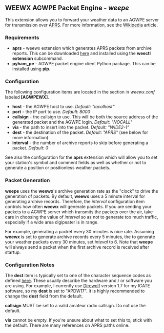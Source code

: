 ## WEEWX AGWPE Packet Engine - *weepe*

This extension allows you to forward your weather data to an AGWPE server for transmission over [APRS](http://www.aprs.org/).  For more information, see the [Wikipedia](https://en.wikipedia.org/wiki/Automatic_Packet_Reporting_System) article.

### Requirements
- **aprs** - weewx extension which generates APRS packets from archive reports.  This can be downloaded [here](https://github.com/cavedon/weewx-aprs) and installed using the **weectl extension** subcommand.
- **pyham_pe** - AGWPE packet engine client Python package. This can be installed using **pip**.

### Configuration
The following configuration items are located in the section in *weewx.conf* labeled **[AGWPEWX]**.
- **host** - the AGWPE host to use. *Default: "localhost"*
- **port** - the IP port to use. *Default: 8000*
- **callsign** - the callsign to use. This will be both the source address of the generated packet and the AGWPE login. *Default: "NOCALL"*
- **via** - the path to insert into the packet. *Default: "WIDE2-1"*
- **dest** - the destination of the packet. *Default: "APRS"* (see below for more information)
- **interval** - the number of archive reports to skip before generating a packet. *Default: 0*

See also the configuration for the **aprs** extension which will allow you to set your station's symbol and comment fields as well as whether or not to generate a position or positionless weather packets.

### Packet Generation
**weepe** uses the **weewx**'s archive generation rate as the "clock" to drive the generation of packets. By default, **weewx** uses a 5 minute interval for generating archive records. Therefore, the *interval* configuration item controls how often **weewx** will generate packets. If you are sending your packets to a AGWPE server which transmits the packets over the air, take care in choosing the value of *interval* so as not to generate too much traffic, especially if a wide area digipeater is in range.

For example, generating a packet every 30 minutes is nice rate. Assuming **weewx** is set to generate archive records every 5 minutes, the to generate your weather packets every 30 minutes, set *inteval* to 6. Note that **weepe** will always send a packet when the first archive record is received after startup.

### Configuration Notes
The **dest** item is typically set to one of the character sequence codes as defined [here](http://aprs.org/aprs11/tocalls.txt). These usually describe the hardware and / or software you are using. For example, I currently use [Direwolf](https://github.com/wb2osz/direwolf) version 1.7 for my IGATE software, so my **dest** is set to "APDW17". It is highly recommended to change the **dest** field from the default.

**callsign** MUST be set to a valid amateur radio callsign. Do not use the default.

**via** cannot be empty. If you're unsure about what to set this to, stick with the default. There are many references on APRS paths online.

